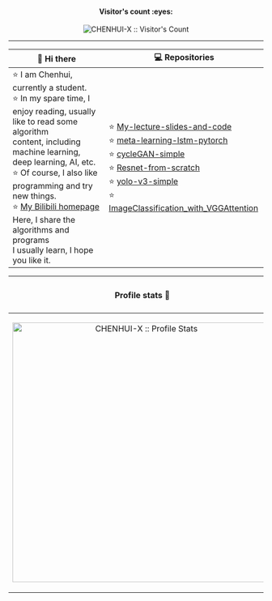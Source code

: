 
<h4 align="center">Visitor's count :eyes:</h4>

<p align="center"><img src="https://profile-counter.glitch.me/{CHENHUI-X}/count.svg" alt="CHENHUI-X :: Visitor's Count" /></p>  

---


|  👋 Hi there     |                       💻 Repositories                   |
|  --------------  |                            ----                          |
| ⭐️ I am Chenhui, currently a student.<br> ⭐ In my spare time, I enjoy reading, usually like to read some algorithm <br>content, including machine learning, deep learning, AI, etc. <br>⭐️ Of course, I also like programming and try new things. <br>⭐️ [My Bilibili homepage](https://space.bilibili.com/294132471) Here, I share the algorithms and programs <br>I usually learn, I hope you like it.  | ⭐️ [ My-lecture-slides-and-code ]( https://github.com/CHENHUI-X/My-lecture-slides-and-code )<br>⭐️ [meta-learning-lstm-pytorch]( https://github.com/CHENHUI-X/meta-learning-lstm-pytorch )<br>⭐️ [cycleGAN-simple]( https://github.com/CHENHUI-X/cycleGAN-simple )<br>⭐️ [Resnet-from-scratch]( https://github.com/CHENHUI-X/Resnet-from-scratch )<br>⭐️ [yolo-v3-simple]( https://github.com/CHENHUI-X/yolo-v3-simple)<br>⭐️ [ImageClassification_with_VGGAttention](https://github.com/CHENHUI-X/ImageClassification_with_VGGAttention)  |

|  <h4 align="center">Profile stats :musical_keyboard:</h4>   |  <h4 align="center">Top langs :tongue:</h4>  |
|  --------------  |                            ----                          |
| <p align="center"><img  width="513em"  src="https://github-readme-stats.vercel.app/api?username=CHENHUI-X&show_icons=true&theme=synthwave" alt="CHENHUI-X :: Profile Stats" /></p> | <p align="center"><img width="303em"   src="https://github-readme-stats.vercel.app/api/top-langs/?username=CHENHUI-X&langs_count=10&theme=tokyonight&layout=compact" alt="CHENHUI-X" /></p> |
 


 



